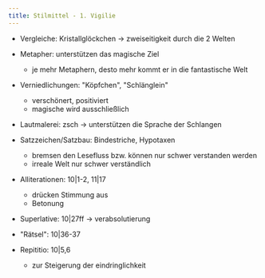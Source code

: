```yaml
---
title: Stilmittel - 1. Vigilie
---
```


- Vergleiche: Kristallglöckchen -> zweiseitigkeit durch die 2 Welten

- Metapher: unterstützen das magische Ziel
    - je mehr Metaphern, desto mehr kommt er in die fantastische Welt

- Verniedlichungen: "Köpfchen", "Schlänglein"
    - verschönert, positiviert
    - magische wird ausschließlich

- Lautmalerei: zsch -> unterstützen die Sprache der Schlangen

- Satzzeichen/Satzbau: Bindestriche, Hypotaxen
    - bremsen den Lesefluss bzw. können nur schwer verstanden werden
    - irreale Welt nur schwer verständlich

- Alliterationen: 10|1-2, 11|17
    - drücken Stimmung aus
    - Betonung

- Superlative: 10|27ff -> verabsolutierung

- "Rätsel": 10|36-37

- Repititio: 10|5,6
    - zur Steigerung der eindringlichkeit
